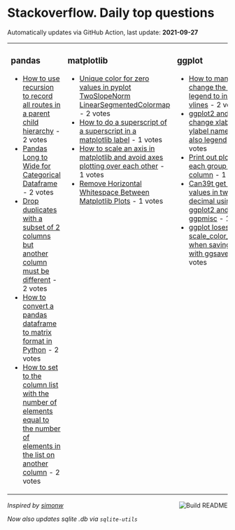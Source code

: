 # Stackoverflow. Daily top questions 

Automatically updates via GitHub Action, last update: **<!-- date starts -->2021-09-27<!-- date ends -->**


<table><tr><td valign="top" width="33%">

### pandas
<!-- pandas starts -->
* [How to use recursion to record all routes in a parent child hierarchy](https://stackoverflow.com/questions/69342255/how-to-use-recursion-to-record-all-routes-in-a-parent-child-hierarchy) - 2 votes
* [Pandas Long to Wide for Categorical Dataframe](https://stackoverflow.com/questions/69340680/pandas-long-to-wide-for-categorical-dataframe) - 2 votes
* [Drop duplicates with a subset of 2 columns but another column must be different](https://stackoverflow.com/questions/69350250/drop-duplicates-with-a-subset-of-2-columns-but-another-column-must-be-different) - 2 votes
* [How to convert a pandas dataframe to matrix format in Python](https://stackoverflow.com/questions/69348450/how-to-convert-a-pandas-dataframe-to-matrix-format-in-python) - 2 votes
* [How to set to the column list with the number of elements equal to the number of elements in the list on another column](https://stackoverflow.com/questions/69345588/how-to-set-to-the-column-list-with-the-number-of-elements-equal-to-the-number-of) - 2 votes
<!-- pandas ends -->
</td><td valign="top" width="34%">


### matplotlib
<!-- matplotlib starts -->
* [Unique color for zero values in pyplot TwoSlopeNorm LinearSegmentedColormap](https://stackoverflow.com/questions/69351535/unique-color-for-zero-values-in-pyplot-twoslopenorm-linearsegmentedcolormap) - 2 votes
* [How to do a superscript of a superscript in a matplotlib label](https://stackoverflow.com/questions/69349522/how-to-do-a-superscript-of-a-superscript-in-a-matplotlib-label) - 1 votes
* [How to scale an axis in matplotlib and avoid axes plotting over each other](https://stackoverflow.com/questions/69347798/how-to-scale-an-axis-in-matplotlib-and-avoid-axes-plotting-over-each-other) - 1 votes
* [Remove Horizontal Whitespace Between Matplotlib Plots](https://stackoverflow.com/questions/69353237/remove-horizontal-whitespace-between-matplotlib-plots) - 1 votes
<!-- matplotlib ends -->
</td><td valign="top" width="34%">


### ggplot
<!-- ggplot2 starts -->
* [How to manually change the ggplot2 legend to include vlines](https://stackoverflow.com/questions/69340565/how-to-manually-change-the-ggplot2-legend-to-include-vlines) - 2 votes
* [ggplot2 and change xlabel and ylabel names with also legend](https://stackoverflow.com/questions/69341879/ggplot2-and-change-xlabel-and-ylabel-names-with-also-legend) - 1 votes
* [Print out plots for each group in list column](https://stackoverflow.com/questions/69353192/print-out-plots-for-each-group-in-list-column) - 1 votes
* [Can39t get R2 values in two decimal using ggplot2 and ggpmisc](https://stackoverflow.com/questions/69342237/cant-get-r2-values-in-two-decimal-using-ggplot2-and-ggpmisc) - 1 votes
* [ggplot loses scale_color_manual when saving to png with ggsave](https://stackoverflow.com/questions/69351732/ggplot-loses-scale-color-manual-when-saving-to-png-with-ggsave) - 1 votes
<!-- ggplot2 ends -->
</td></tr></table>

<a href="https://github.com/hp0404/hp0404/actions"><img src="https://github.com/hp0404/hp0404/workflows/Build%20README/badge.svg" align="right" alt="Build README"></a> <p>*Inspired by  [simonw](https://github.com/simonw/simonw)*</p> <p> *Now also updates sqlite .db via `sqlite-utils`* </p>
